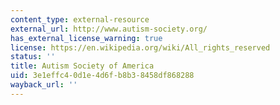 ```yaml
---
content_type: external-resource
external_url: http://www.autism-society.org/
has_external_license_warning: true
license: https://en.wikipedia.org/wiki/All_rights_reserved
status: ''
title: Autism Society of America
uid: 3e1effc4-0d1e-4d6f-b8b3-8458df868288
wayback_url: ''
---
```

